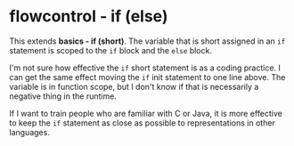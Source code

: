 # flowcontrol - if (else)

This extends **basics - if (short)**. The variable that is short assigned in an `if` statement is scoped to the `if` block and the `else` block.

I'm not sure how effective the `if` short statement is as a coding practice. I can get the same effect moving the `if` init statement to one line above. The variable is in function scope, but I don't know if that is necessarily a negative thing in the runtime.

If I want to train people who are familiar with C or Java, it is more effective to keep the `if` statement as close as possible to representations in other languages.
